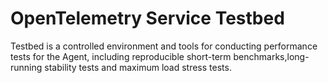 # OpenTelemetry Service Testbed

Testbed is a controlled environment and tools for conducting performance tests for the Agent, including reproducible short-term benchmarks,long-running stability tests and maximum load stress tests.
